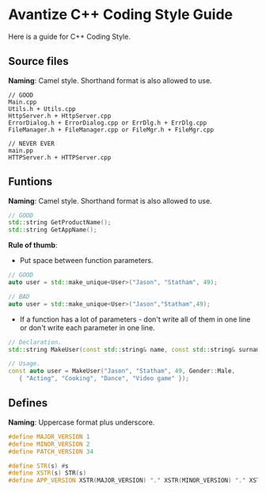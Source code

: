# Avantize C++ Coding Style Guide

Here is a guide for C++ Coding Style.

## Source files

   __Naming__: Camel style. Shorthand format is also allowed to use.
   
   ```
   // GOOD
   Main.cpp
   Utils.h + Utils.cpp
   HttpServer.h + HttpServer.cpp
   ErrorDialog.h + ErrorDialog.cpp or ErrDlg.h + ErrDlg.cpp
   FileManager.h + FileManager.cpp or FileMgr.h + FileMgr.cpp
   
   // NEVER EVER
   main.pp
   HTTPServer.h + HTTPServer.cpp
   ```

## Funtions

   __Naming__: Camel style. Shorthand format is also allowed to use.
   
   ``` cpp
   // GOOD
   std::string GetProductName();
   std::string GetAppName();
   ```
   
   __Rule of thumb__:
   
   * Put space between function parameters.
   
   ``` cpp
   // GOOD
   auto user = std::make_unique<User>("Jason", "Statham", 49);
   
   // BAD
   auto user = std::make_unique<User>("Jason","Statham",49);
   ```
   
   * If a function has a lot of parameters - don't write all of them in one line or don't write each parameter in one line.
   
   ``` cpp
   // Declaration.
   std::string MakeUser(const std::string& name, const std::string& surname, const int age, const Gender gender, const std::vector<std::string>& hobbies);
   
   // Usage.
   const auto user = MakeUser("Jason", "Statham", 49, Gender::Male,
      { "Acting", "Cooking", "Dance", "Video game" });
   ```

## Defines

   __Naming__: Uppercase format plus underscore.
   
   ``` cpp
   #define MAJOR_VERSION 1
   #define MINOR_VERSION 2
   #define PATCH_VERSION 34

   #define STR(s) #s
   #define XSTR(s) STR(s)
   #define APP_VERSION XSTR(MAJOR_VERSION) "." XSTR(MINOR_VERSION) "." XSTR(PATCH_VERSION)
   ```

